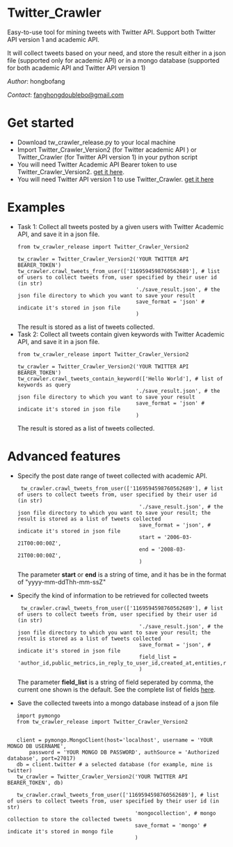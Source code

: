 # Twitter_Crawler
Easy-to-use tool for mining tweets with Twitter API. Support both Twitter API version 1 and academic API.

It will collect tweets based on your need, and store the result either in a json file (supported only for academic API) or in a mongo database (supported for both academic API and Twitter API version 1)

*Author*: hongbofang

*Contact*: fanghongdoublebo@gmail.com

# Get started
 - Download tw_crawler_release.py to your local machine
 - Import Twitter_Crawler_Version2 (for Twitter academic API ) or Twitter_Crawler (for Twitter API version 1) in your python script
 - You will need Twitter Academic API Bearer token to use Twitter_Crawler_Version2. [get it here](https://developer.twitter.com/en/products/twitter-api/academic-research).
 - You will need Twitter API version 1 to use Twitter_Crawler. [get it here](https://developer.twitter.com/en/docs/twitter-api/v1)

# Examples

 - Task 1: Collect all tweets posted by a given users with Twitter Academic API, and save it in a json file.
    ```
    from tw_crawler_release import Twitter_Crawler_Version2
    
    tw_crawler = Twitter_Crawler_Version2('YOUR TWITTER API BEARER_TOKEN')
    tw_crawler.crawl_tweets_from_user(['1169594598760562689'], # list of users to collect tweets from, user specified by their user id (in str) 
                                          './save_result.json', # the json file directory to which you want to save your result
                                          save_format = 'json' # indicate it's stored in json file
                                          )
    ```
    The result is stored as a list of tweets collected.
  - Task 2: Collect all tweets contain given keywords with Twitter Academic API, and save it in a json file.
    ```
    from tw_crawler_release import Twitter_Crawler_Version2
    
    tw_crawler = Twitter_Crawler_Version2('YOUR TWITTER API BEARER_TOKEN')
    tw_crawler.crawl_tweets_contain_keyword(['Hello World'], # list of keywords as query 
                                          './save_result.json', # the json file directory to which you want to save your result
                                          save_format = 'json' # indicate it's stored in json file
                                          )
    ```
    The result is stored as a list of tweets collected.
# Advanced features
 - Specify the post date range of tweet collected with academic API.
   ```
    tw_crawler.crawl_tweets_from_user(['1169594598760562689'], # list of users to collect tweets from, user specified by their user id (in str) 
                                          './save_result.json', # the json file directory to which you want to save your result; the result is stored as a list of tweets collected 
                                          save_format = 'json', # indicate it's stored in json file
                                          start = '2006-03-21T00:00:00Z', 
                                          end = '2008-03-21T00:00:00Z', 
                                          )
   ```
   The parameter **start** or **end** is a string of time, and it has be in the format of "yyyy-mm-ddThh-mm-ssZ"

 - Specify the kind of information to be retrieved for collected tweets
   ```
    tw_crawler.crawl_tweets_from_user(['1169594598760562689'], # list of users to collect tweets from, user specified by their user id (in str) 
                                          './save_result.json', # the json file directory to which you want to save your result; the result is stored as a list of tweets collected 
                                          save_format = 'json', # indicate it's stored in json file
                                          field_list = 'author_id,public_metrics,in_reply_to_user_id,created_at,entities,referenced_tweets,geo,lang' 
                                          )
   ```
   The parameter **field_list** is a string of field seperated by comma, the current one shown is the default. See the complete list of fields [here](https://developer.twitter.com/en/docs/twitter-api/data-dictionary/object-model/tweet).
   
 - Save the collected tweets into a mongo database instead of a json file
 ```
    import pymongo
    from tw_crawler_release import Twitter_Crawler_Version2
    
    
    client = pymongo.MongoClient(host='localhost', username = 'YOUR MONGO DB USERNAME', 
        password = 'YOUR MONGO DB PASSWORD', authSource = 'Authorized database', port=27017)
    db = client.twitter # a selected database (for example, mine is twitter)
    tw_crawler = Twitter_Crawler_Version2('YOUR TWITTER API BEARER_TOKEN', db)
    
    tw_crawler.crawl_tweets_from_user(['1169594598760562689'], # list of users to collect tweets from, user specified by their user id (in str) 
                                          'mongocollection', # mongo collection to store the collected tweets
                                          save_format = 'mongo' # indicate it's stored in mongo file
                                          )
 ```
